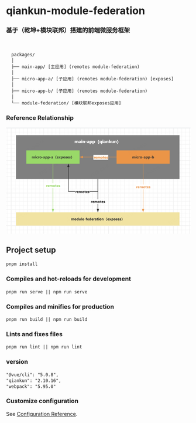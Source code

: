 # qiankun-module-federation 

<h3>基于（乾坤+模块联邦）搭建的前端微服务框架</h3><br>

```
  packages/
  │
  ├── main-app/ [主应用] (remotes module-federation)
  │
  ├── micro-app-a/ [子应用] (remotes module-federation) [exposes]
  │
  ├── micro-app-b/ [子应用] (remotes module-federation)
  │
  └── module-federation/ [模块联邦exposes应用]
```
### Reference Relationship

![这是图片](/flow.png)
## Project setup
```
pnpm install
```

### Compiles and hot-reloads for development
```
pnpm run serve || npm run serve
```

### Compiles and minifies for production
```
pnpm run build || npm run build
```
### Lints and fixes files
```
pnpm run lint || npm run lint
```
### version

```
"@vue/cli": "5.0.8",
"qiankun": "2.10.16",
"webpack": "5.95.0"
```
### Customize configuration
See [Configuration Reference](https://cli.vuejs.org/config/).
